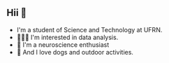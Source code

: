 ## Hii 👋
- I'm a student of Science and Technology at UFRN.
- 👩🏽‍💻 I'm interested in data analysis.
- 🧠 I'm a neuroscience enthusiast
- 🐶 And I love dogs and outdoor activities.

<!--
**LuanaMendonc4/LuanaMendonc4** is a ✨ _special_ ✨ repository because its `README.md` (this file) appears on your GitHub profile.

Here are some ideas to get you started:

- 🔭 I’m currently working on ...
- 🌱 I’m currently learning ...
- 👯 I’m looking to collaborate on ...
- 🤔 I’m looking for help with ...
- 💬 Ask me about ...
- 📫 How to reach me: ...
- 😄 Pronouns: ...
- ⚡ Fun fact: ...
-->
